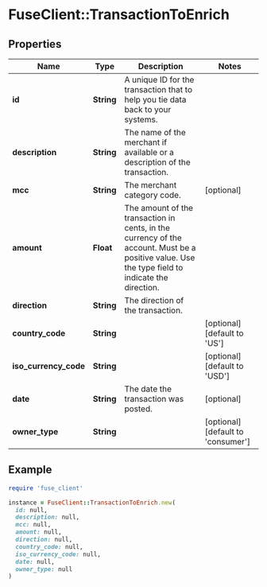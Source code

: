 # FuseClient::TransactionToEnrich

## Properties

| Name | Type | Description | Notes |
| ---- | ---- | ----------- | ----- |
| **id** | **String** | A unique ID for the transaction that to help you tie data back to your systems. |  |
| **description** | **String** | The name of the merchant if available or a description of the transaction. |  |
| **mcc** | **String** | The merchant category code. | [optional] |
| **amount** | **Float** | The amount of the transaction in cents, in the currency of the account. Must be a positive value. Use the type field to indicate the direction. |  |
| **direction** | **String** | The direction of the transaction. |  |
| **country_code** | **String** |  | [optional][default to &#39;US&#39;] |
| **iso_currency_code** | **String** |  | [optional][default to &#39;USD&#39;] |
| **date** | **String** | The date the transaction was posted. | [optional] |
| **owner_type** | **String** |  | [optional][default to &#39;consumer&#39;] |

## Example

```ruby
require 'fuse_client'

instance = FuseClient::TransactionToEnrich.new(
  id: null,
  description: null,
  mcc: null,
  amount: null,
  direction: null,
  country_code: null,
  iso_currency_code: null,
  date: null,
  owner_type: null
)
```


